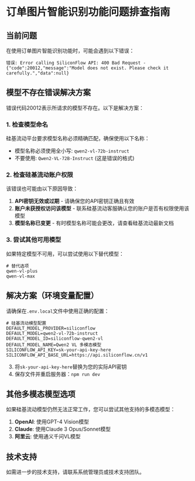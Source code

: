 # 订单图片智能识别功能问题排查指南

## 当前问题

在使用订单图片智能识别功能时，可能会遇到以下错误：

```
错误: Error calling SiliconFlow API: 400 Bad Request - {"code":20012,"message":"Model does not exist. Please check it carefully.","data":null}
```

## 模型不存在错误解决方案

错误代码20012表示所请求的模型不存在。以下是解决方案：

### 1. 检查模型命名

硅基流动平台要求模型名称必须精确匹配，确保使用以下名称：

- 模型名称必须使用全小写: `qwen2-vl-72b-instruct` 
- 不要使用: `Qwen2-VL-72B-Instruct` (这是错误的格式)

### 2. 检查硅基流动账户权限

该错误也可能由以下原因导致：

1. **API密钥无效或过期** - 请确保您的API密钥正确且有效
2. **账户未获授权访问该模型** - 联系硅基流动客服确认您的账户是否有权限使用该模型
3. **模型名称已变更** - 有时模型名称可能会更改，请查看硅基流动最新文档

### 3. 尝试其他可用模型

如果特定模型不可用，可以尝试使用以下替代模型：

```
# 替代选项
qwen-vl-plus
qwen-vl-max
```

## 解决方案（环境变量配置）

请确保在`.env.local`文件中使用正确的配置：

```
# 硅基流动模型配置
DEFAULT_MODEL_PROVIDER=siliconflow
DEFAULT_MODEL=qwen2-vl-72b-instruct
DEFAULT_MODEL_ID=siliconflow-qwen2-vl
DEFAULT_MODEL_NAME=Qwen2 VL 多模态模型
SILICONFLOW_API_KEY=sk-your-api-key-here
SILICONFLOW_API_BASE_URL=https://api.siliconflow.cn/v1
```

3. 将`sk-your-api-key-here`替换为您的实际API密钥
4. 保存文件并重启服务器：`npm run dev`

## 其他多模态模型选项

如果硅基流动模型仍然无法正常工作，您可以尝试其他支持的多模态模型：

1. **OpenAI**: 使用GPT-4 Vision模型
2. **Claude**: 使用Claude 3 Opus/Sonnet模型
3. **阿里云**: 使用通义千问VL模型

## 技术支持

如需进一步的技术支持，请联系系统管理员或技术支持团队。 
